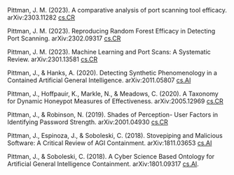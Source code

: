 Pittman, J. M. (2023). A comparative analysis of port scanning tool efficacy. arXiv:2303.11282 [cs.CR](https://arxiv.org/abs/2303.11282)

Pittman, J. M. (2023). Reproducing Random Forest Efficacy in Detecting Port Scanning. arXiv:2302.09317 [cs.CR](https://arxiv.org/abs/2302.09317)

Pittman, J. M. (2023). Machine Learning and Port Scans: A Systematic Review. arXiv:2301.13581 [cs.CR](https://arxiv.org/abs/2301.13581)

Pittman, J., & Hanks, A. (2020). Detecting Synthetic Phenomenology in a Contained Artificial General Intelligence. arXiv:2011.05807 [cs.AI](https://arxiv.org/abs/arXiv:2011.05807)

Pittman, J., Hoffpauir, K., Markle, N., & Meadows, C. (2020). A Taxonomy for Dynamic Honeypot Measures of Effectiveness. arXiv:2005.12969 [cs.CR](https://arxiv.org/abs/2005.12969)

Pittman, J., & Robinson, N. (2019). Shades of Perception- User Factors in Identifying Password Strength. arXiv:2001.04930 [cs.CR](https://arxiv.org/abs/2001.04930)

Pittman, J., Espinoza, J., & Soboleski, C. (2018). Stovepiping and Malicious Software: A Critical Review of AGI Containment. arXiv:1811.03653 [cs.AI](https://arxiv.org/abs/1811.03653)

Pittman, J., & Soboleski, C. (2018). A Cyber Science Based Ontology for Artificial General Intelligence Containment. arXiv:1801.09317 [cs.AI](https://arxiv.org/abs/1801.09317).

